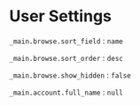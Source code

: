 User Settings
=============

`_main.browse.sort_field` : `name`

`_main.browse.sort_order` : `desc`

`_main.browse.show_hidden` : `false`

`_main.account.full_name` : `null`
